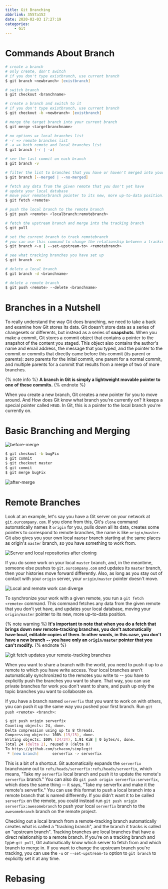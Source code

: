```yaml
---
title: Git Branching
abbrlink: 3557a152
date: 2020-02-03 17:27:19
categories:
    - Git
---
```


# Commands About Branch

```zsh
# create a branch
# only create, don't switch
# if you don't type existbranch, use current branch
$ git branch <newbranch> [existbranch]

# switch branch
$ git checkout <branchname>

# create a branch and switch to it
# if you don't type existbranch, use current branch
$ git checkout -b <newbranch> [existbranch]

# merge the target branch into your current branch
$ git merge <targetbranchname>

# no options => local branches list
# -r => remote branches list
# -a => both remote and local branches list
$ git branch [-r | -a]

# see the last commit on each branch
$ git branch -v

# filter the list to branches that you have or haven't merged into your current branch
$ git branch [--merged | --no-merged]

# fetch any data from the given remote that you don't yet have
# update your local database
# move your remote/branch pointer to its new, more up-to-data position.
$ git fetch <remote>

# push the local branch to the remote branch
$ git push <remote> <localbranch:remotebranch>

# fetch the upstream branch and merge into the tracking branch
$ git pull

# set the current branch to track remotebranch
# you can use this command to change the relationship between a tracking branch and a upstream branch
$ git branch <-u | --set-upstream-to> <remotebranch>

# see what tracking branches you have set up
$ git branch -vv

# delete a local branch
$ git branch -d <branchname>

# delete a remote branch
$ git push <remote> --delete <branchname>
```

# Branches in a Nutshell

To really understand the way Git does branching, we need to take a back and examine how Git stores its data. Git doesn't store data as a series of changesets or differents, but instead as a series of **snapshots**. When you make a commit, Git stores a commit object that contains a pointer to the snapshot of the content you staged. This object also contains the author's name and email address, the message that you typed, and the pointer to the commit or commits that directly came before this commit (its parent or parents): zero parents for the inital commit, one parent for a normal commit, and multiple parents for a commit that results from a merge of two of more branches.

{% note info %}
**A branch in Git is simply a lightweight movable pointer to one of these commits.**
{% endnote %}

When you create a new branch, Git creates a new pointer for you to move around. And How does Git know what branch you're currently on? It keeps a special pointer called `HEAD`. In Git, this is a pointer to the local branch you're currently on.

# Basic Branching and Merging

![before-merge](https://blog-images-1258719270.cos.ap-shanghai.myqcloud.com/Git%20Branching/before-merge.png)

```zsh
$ git checkout -b bugFix
$ git commit
$ git checkout master
$ git commit
$ git merge bugFix
```

![after-merge](https://blog-images-1258719270.cos.ap-shanghai.myqcloud.com/Git%20Branching/after-merge.png)

# Remote Branches

Look at an example, let's say you have a Git server on your network at `git.ourcompany.com`. If you clone from this, Git's `clone` command automatically names it `origin` for you, pulls down all its data, creates some pointers to correspond to remote branches, the name is like `origin/master`. Git also gives you your own local `master` branch starting at the same places as origin's `master` branch, so you have something to work from.

![Server and local repositories after cloning](https://blog-images-1258719270.cos.ap-shanghai.myqcloud.com/Git%20Branching/Server%20and%20local%20repositories%20after%20cloning.png)

If you do some work on your local `master` branch, and, in the meantime, someone else pushes to `git.ourcompany.com` and updates its `master` branch, then your histories move forward differently. Also, as long as you stay out of contact with your `origin` server, your `origin/master` pointer doesn't move.

![Local and remote work can diverge](https://blog-images-1258719270.cos.ap-shanghai.myqcloud.com/Git%20Branching/Local%20and%20remote%20work%20can%20diverge.png)

To synchronize your work with a given remote, you run a `git fetch <remote>` command. This command fetches any data from the given remote that you don't yet have, and updates your local database, moving your `origin/master` pointer to its new, more up-to-data position.

{% note warning %}
**It's important to note that when you do a fetch that brings down new remote-tracking branches, you don't automatically have local, editable copies of them. In other words, in this case, you don't have a new branch -- you have only an `origin/master` pointer that you can't modify.**
{% endnote %}

![git fetch updates your remote-tracking branches](https://blog-images-1258719270.cos.ap-shanghai.myqcloud.com/Git%20Branching/git%20fetch%20updates%20your%20remote-tracking%20branches.png)

When you want to share a branch with the world, you need to push it up to a remote to which you have write access. Your local branches aren't automatically synchronized to the remotes you write to -- you have to explicitly push the branches you want to share. That way, you can use private branches for work you don't want to share, and push up only the topic branches you want to collaborate on.

If you have a branch named `serverfix` that you want to work on with others, you can push it up the same way you pushed your first branch. Run `git push <remote> <branch>`:

```zsh
$ git push origin serverfix
Counting objects: 24, done.
Delta compression using up to 8 threads.
Compressing objects: 100% (15/15), done.
Writing objects: 100% (24/24), 1.91 KiB | 0 bytes/s, done.
Total 24 (delta 2), reused 0 (delta 0)
To https://github.com/schacon/simplegit
 * [new branch]      serverfix -> serverfix
```

This is a bit of a shortcut. Git automatically expands the `serverfix` branchname out to `refs/heads/serverfix:refs/heads/serverfix`, which means, "Take my `serverfix` local branch and push it to update the remote's `serverfix` branch." You can also do `git push origin serverfix:serverfix`, which does the same thing -- it says, "Take my serverfix and make it the remote's serverfix." You can use this format to push a local branch into a remote branch that is named differently. If you didn't want it to be called `serverfix` on the remote, you could instead run `git push origin serverfix:awesomebranch` to push your local `serverfix` branch to the `awesomebranch` branch on the remote project.

Checking out a local branch from a remote-tracking branch automatically creates what is called a "tracking branch", and the branch it tracks is called an "upstream branch". Tracking branches are local branches that have a direct relationship to a remote branch. If you're on a tracking branch and type `git pull`, Git automatically know which server to fetch from and which branch to merge in. If you want to change the upstream branch you're tracking, you can use the `-u` or `--set-upstream-to` option to `git branch` to explicitly set it at any time.

# Rebasing
